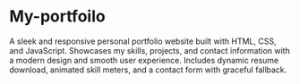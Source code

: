 # My-portfoilo
A sleek and responsive personal portfolio website built with HTML, CSS, and JavaScript. Showcases my skills, projects, and contact information with a modern design and smooth user experience. Includes dynamic resume download, animated skill meters, and a contact form with graceful fallback.
